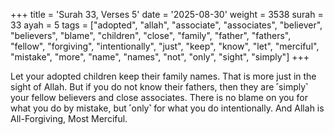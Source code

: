 +++
title = 'Surah 33, Verses 5'
date = '2025-08-30'
weight = 3538
surah = 33
ayah = 5
tags = ["adopted", "allah", "associate", "associates", "believer", "believers", "blame", "children", "close", "family", "father", "fathers", "fellow", "forgiving", "intentionally", "just", "keep", "know", "let", "merciful", "mistake", "more", "name", "names", "not", "only", "sight", "simply"]
+++

Let your adopted children keep their family names. That is more just in the sight of Allah. But if you do not know their fathers, then they are ˹simply˺ your fellow believers and close associates. There is no blame on you for what you do by mistake, but ˹only˺ for what you do intentionally. And Allah is All-Forgiving, Most Merciful.
